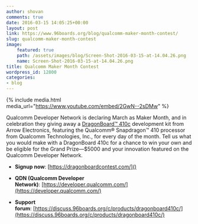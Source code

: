 ```yaml
---
author: shovan
comments: true
date: 2016-03-15 14:05:25+00:00
layout: post
link: https://www.96boards.org/blog/qualcomm-maker-month-contest/
slug: qualcomm-maker-month-contest
image:
    featured: true
    path: /assets/images/blog/Screen-Shot-2016-03-15-at-14.04.26.png
    name: Screen-Shot-2016-03-15-at-14.04.26.png
title: Qualcomm Maker Month Contest
wordpress_id: 12800
categories:
- blog
---
```


{% include media.html media_url="https://www.youtube.com/embed/2GwN--2sDMw" %}

Qualcomm Developer Network is declaring March as Maker Month, and in celebration they giving away a [DragonBoard™ 410c](/product/dragonboard410c/) development kit from Arrow Electronics, featuring the Qualcomm® Snapdragon™ 410 processor from Qualcomm Technologies, Inc., for every day of the month. Tell us what you would make with a DragonBoard 410c for a chance to win your own and be eligible for the Grand Prize—$5000 and your innovation featured on the Qualcomm Developer Network.


  * **Signup now**: [https://dragonboardcontest.com/]()


  * **QDN (Qualcomm Developer Network)**: [https://developer.qualcomm.com/](https://developer.qualcomm.com/)


  * **Support forum**: [https://discuss.96boards.org/c/products/dragonboard410c/](https://discuss.96boards.org/c/products/dragonboard410c/)
